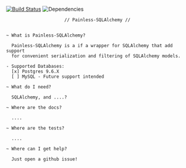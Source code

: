 [![Build Status](https://img.shields.io/travis/GetintheLoop/painless-sqlalchemy/master.svg)](https://travis-ci.org/GetintheLoop/painless-sqlalchemy)
![Dependencies](https://pyup.io/repos/github/GetintheLoop/painless-sqlalchemy/shield.svg?t=1518818417448)

                          // Painless-SQLAlchemy //


    ~ What is Painless-SQLAlchemy?

      Painless-SQLAlchemy is a if a wrapper for SQLAlchemy that add support
      for convenient serialization and filtering of SQLAlchemy models.
     
    - Supported Databases:
      [x] Postgres 9.6.X
      [ ] MySQL - Future support intended

    ~ What do I need?

      SQLAlchemy, and ....?

    ~ Where are the docs?

      ....

    ~ Where are the tests?

      ....

    ~ Where can I get help?

      Just open a github issue!

